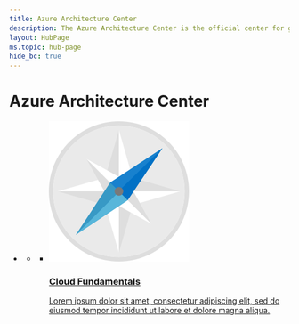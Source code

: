 ```yaml
---
title: Azure Architecture Center
description: The Azure Architecture Center is the official center for guidance, blueprints, patterns, and best practices for building solutions with Microsoft Azure. It is curated by the Microsoft patterns & practices team.
layout: HubPage
ms.topic: hub-page
hide_bc: true
---
```


<div id="main" class="v2">
    <div class="container">
        <h1>Azure Architecture Center</h1>
        <ul class="pivots">
            <li>
                <a href="#architecture"></a>
                <ul id="architecture">
                    <li>
                        <a href="fundamentals"><a>
                        <ul id="products1" class="cardsC cols cols3">
                            <li>
                                <a href="/cloud-fundamentals/" title="Cloud Fundamentals">
                                    <div class="cardSize">
                                        <div class="cardPadding">
                                            <div class="card">
                                                <div class="cardImageOuter">
                                                    <div class="cardImage">
                                                        <img data-scaleimage="./cloud-fundamentals/_images/a3g-logo.svg" src="./cloud-fundamentals/_images/a3g-logo.svg" alt="" />
                                                    </div>
                                                </div>
                                                <div class="cardText">
                                                    <h3>Cloud Fundamentals</h3>
                                                    <p>Lorem ipsum dolor sit amet, consectetur adipiscing elit, sed do eiusmod tempor incididunt ut labore et dolore magna aliqua.</p>
                                                </div>
                                            </div>
                                        </div>
                                    </div>
                                </a>
                            </li>
                        </ul>
                    </li>
                </ul>
            </li>
        </ul>
    </div>
</div>